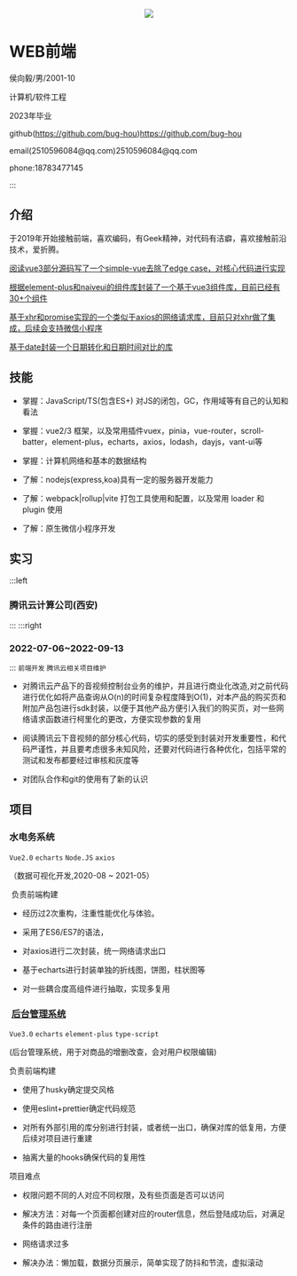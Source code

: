 <p align="center">
  <img src="https://github-readme-stats.vercel.app/api?username=bug-hou&show_icons=true&count_private=true&hide=prs&theme=default_repocard"/>
</p>

# WEB前端


侯向毅/男/2001-10

计算机/软件工程

2023年毕业


github(https://github.com/bug-hou)<https://github.com/bug-hou>

email(2510596084\@qq.com)2510596084\@qq.com

phone:18783477145

:::

## 介绍

于2019年开始接触前端，喜欢编码，有Geek精神，对代码有洁癖，喜欢接触前沿技术，爱折腾。

[阅读vue3部分源码写了一个simple-vue去除了edge case，对核心代码进行实现](https://github.com/bug-hou/simple-vue)

[根据element-plus和naiveui的组件库封装了一个基于vue3组件库，目前已经有30+个组件](https://github.com/bug-hou/monkey-ui)

[基于xhr和promise实现的一个类似于axios的网络请求库，目前只对xhr做了集成，后续会支持微信小程序](https://github.com/bug-hou/nets)

[基于date封装一个日期转化和日期时间对比的库](https://github.com/bug-hou/moodJs)

## 技能

* 掌握：JavaScript/TS(包含ES+) 对JS的闭包，GC，作用域等有自己的认知和看法

* 掌握：vue2/3 框架，以及常用插件vuex，pinia，vue-router，scroll-batter，element-plus，echarts，axios，lodash，dayjs，vant-ui等

* 掌握：计算机网络和基本的数据结构

* 了解：nodejs(express,koa)具有一定的服务器开发能力

* 了解：webpack|rollup|vite 打包工具使用和配置，以及常用 loader 和 plugin 使用

* 了解：原生微信小程序开发

## 实习

:::left

### 腾讯云计算公司(西安)

:::
:::right

### 2022-07-06~2022-09-13

:::
`前端开发` `腾讯云相关项目维护`

* 对腾讯云产品下的音视频控制台业务的维护，并且进行商业化改造,对之前代码进行优化如将产品查询从O(n)的时间复杂程度降到O(1)，对本产品的购买页和附加产品包进行sdk封装，以便于其他产品方便引入我们的购买页，对一些网络请求函数进行柯里化的更改，方便实现参数的复用

* 阅读腾讯云下音视频的部分核心代码，切实的感受到封装对开发重要性，和代码严谨性，并且要考虑很多未知风险，还要对代码进行各种优化，包括平常的测试和发布都要经过审核和灰度等
* 对团队合作和git的使用有了新的认识

## 项目

### 水电务系统

`Vue2.0` `echarts` `Node.JS` `axios`&nbsp;

（数据可视化开发,2020-08 \~ 2021-05）

&nbsp;负责前端构建

* 经历过2次重构，注重性能优化与体验。

* 采用了ES6/ES7的语法，

* 对axios进行二次封装，统一网络请求出口

* 基于echarts进行封装单独的折线图，饼图，柱状图等

* 对一些耦合度高组件进行抽取，实现多复用

### &nbsp;[后台管理系统](https://github.com/bug-hou/vue3admin)

`Vue3.0` `echarts` `element-plus` `type-script`&nbsp;

(后台管理系统，用于对商品的增删改查，会对用户权限编辑)

负责前端构建

* 使用了husky确定提交风格

* 使用eslint+prettier确定代码规范

* 对所有外部引用的库分别进行封装，或者统一出口，确保对库的低复用，方便后续对项目进行重建

* 抽离大量的hooks确保代码的复用性

项目难点

* 权限问题不同的人对应不同权限，及有些页面是否可以访问

* 解决方法：对每一个页面都创建对应的router信息，然后登陆成功后，对满足条件的路由进行注册

* 网络请求过多

* 解决办法：懒加载，数据分页展示，简单实现了防抖和节流，虚拟滚动
